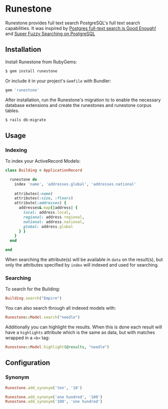 # Runestone

Runestone provides full text search PostgreSQL's full text search capabilities.
It was inspired by [Postgres full-text search is Good Enough!][1] and
[Super Fuzzy Searching on PostgreSQL][2]

## Installation

Install Runestone from RubyGems:

``` sh
$ gem install runestone
```

Or include it in your project's `Gemfile` with Bundler:

``` ruby
gem 'runestone'
```

After installation, run the Runestone's migration to to enable the necessary database extensions and create the runestones and runestone corpus tables.

```sh
$ rails db:migrate
```

## Usage

### Indexing

To index your ActiveRecord Models:

```ruby
class Building < ApplicationRecord

  runestone do
    index 'name', 'addresses.global', 'addresses.national'
    
    attributes(:name)
    attributes(:size, :floors)
    attribute(:addresses) {
      addresses&.map{|address| {
        local: address.local,
        regional: address.regional,
        national: address.national,
        global: address.global
      } }
    }
  end

end
```

When searching the attribute(s) will be available in `data` on the result(s), but only the attributes specified by `index` will indexed and used for searching.

### Searching

To search for the Building:

```ruby
Building.search("Empire")
```

You can also search through all indexed models with:

```ruby
Runestone::Model.search("needle")
```

Additionally you can highlight the results. When this is done each result will have a `highlights` attribute which is the same as data, but with matches wrapped in a `<b>` tag:

```ruby
Runestone::Model.highlight(@results, "needle")
```

## Configuration

### Synonym

```ruby
Runestone.add_synonym('ten', '10')

Runestone.add_synonym('one hundred', '100')
Runestone.add_synonym('100', 'one hundred')
```

[1]: http://rachbelaid.com/postgres-full-text-search-is-good-enough/
[2]: http://www.www-old.bartlettpublishing.com/site/bartpub/blog/3/entry/350
